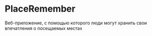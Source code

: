 # PlaceRemember
Веб-приложение, с помощью которого люди могут хранить свои впечатления о посещаемых местах
